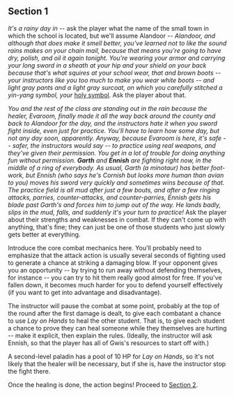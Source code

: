 ## Section 1

_It's a rainy day in_ -- ask the player what the name of the small town in which the school is located, but we'll assume Alandoor -- _Alandoor, and although that does make it smell better, you've learned not to like the sound rains makes on your chain mail, because that means you're going to have dry, polish, and oil it again tonight.  You're wearing your armor and carrying your long sword in a sheath at your hip and your shield on your back because that's what squires at your school wear, that and brown boots -- your instructors like you too much to make you wear white boots -- and light gray pants and a light gray surcoat, on which you carefully stitched a yin-yang symbol, your_ [holy symbol](https://www.dndbeyond.com/equipment/holy-symbol).  Ask the player about that.

_You and the rest of the class are standing out in the rain because the healer, Evaroom, finally made it all the way back around the county and back to Alandoor for the day, and the instructors hate it when you sword fight inside, even just for practice.  You'll have to learn how some day, but not any day soon, apparently.  Anyway, because Evaroom is here, it's safe -- safer, the instructors would say -- to practice using real weapons, and they've given their permission.  You get in a lot of trouble for doing anything fun without permission.  **Garth** and **Ennish** are fighting right now, in the middle of a ring of everybody.  As usual, Garth (a minotaur) has better foot-work, but Ennish (who says he's Cornish but looks more human than avian to you) moves his sword very quickly and sometimes wins because of that.  The practice field is all mud after just a few bouts, and after a few ringing attacks, parries, counter-attacks, and counter-parries, Ennish gets his blade past Garth's and forces him to jump out of the way.  He lands badly, slips in the mud, falls, and suddenly it's your turn to practice!_  Ask the player about their strengths and weaknesses in combat.  If they can't come up with anything, that's fine; they can just be one of those students who just slowly gets better at everything.

Introduce the core combat mechanics here.  You'll probably need to emphasize that the attack action is usually several seconds of fighting used to generate a chance at striking a damaging blow.  If your opponent gives you an opportunity -- by trying to run away without defending themselves, for instance -- you can try to hit them really good almost for free.  If you've fallen down, it becomes much harder for you to defend yourself effectively (if you want to get into advantage and disadvantage).

The instructor will pause the combat at some point, probably at the top of the round after the first damage is dealt, to give each combatant a chance to use _Lay on Hands_ to heal the other student.  That is, to give each student a chance to prove they can heal someone while they themselves are hurting -- make it explicit, then explain the rules.  (Ideally, the instructor will ask Ennish, so that the player has all of Gwis's resources to start off with.)

A second-level paladin has a pool of 10 HP for _Lay on Hands_, so it's not likely that the healer will be necessary, but if she is, have the instructor stop the fight there.

Once the healing is done, the action begins!  Proceed to [Section 2](https://github.com/Todd-L-Miller/a-paladin-tutorial/main/section-02.md).
